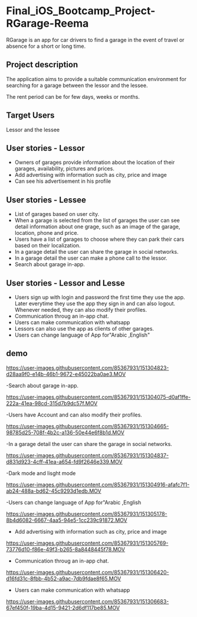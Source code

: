 # Final_iOS_Bootcamp_Project-RGarage-Reema
RGarage is an app for car drivers to find a garage in the event of travel or absence for a short or long time.

## Project description
The application aims to provide a suitable communication environment for searching for a garage between the lessor and the lessee. 

The rent period can be for few days, weeks or months.


## Target Users
Lessor and the lessee


## User stories - Lessor
   - Owners of garages provide information about the location of their garages, availability, pictures and prices.
   - Add advertising with information such as city, price and image
   - Can see his advertisement in his profile 


## User stories - Lessee
   - List of garages based on user city.
   - When a garage is selected from the list of garages the user can see detail information about one grage, such as an image of the garage, location, phone and price.
   - Users have a list of garages to choose where they can park their cars based on their localization.
   - In a garage detail the user can share the garage in social networks.
   - In a garage detail the user can make a phone call to the lessor.
   - Search about garage in-app.

## User stories - Lessor and Lesse
   - Users sign up with login and password the first time they use the app. Later everytime they use the app they sign in and can also logout. Whenever needed, they can also modify their profiles.
   - Communication throug an in-app chat.
   - Users can make communication with whatsapp
   - Lessors can also use the app as clients of other garages.
  - Users can change language of App for"Arabic ,English"

## demo

https://user-images.githubusercontent.com/85367931/151304823-d28aa9f0-e14b-46b1-9672-e45022ba0ae3.MOV

-Search about garage in-app.

https://user-images.githubusercontent.com/85367931/151304075-d0af1ffe-222a-41ea-98cd-315d7b9dc57f.MOV

-Users have Account and can also modify their profiles.

https://user-images.githubusercontent.com/85367931/151304665-98785d25-708f-4b2c-a136-50e44e6f8b1d.MOV

-In a garage detail the user can share the garage in social networks.

https://user-images.githubusercontent.com/85367931/151304837-d831d923-4cff-41ea-a654-fd9f2646e339.MOV

-Dark mode and lisght mode 

https://user-images.githubusercontent.com/85367931/151304916-afafc7f1-ab24-488a-bd62-45c9293d1edb.MOV

-Users can change language of App for"Arabic ,English

https://user-images.githubusercontent.com/85367931/151305178-8b4d6082-6667-4aa5-94e5-1cc239c91872.MOV

- Add advertising with information such as city, price and image

https://user-images.githubusercontent.com/85367931/151305769-73776d10-f86e-49f3-b265-8a8448445f78.MOV

 - Communication throug an in-app chat.
 
https://user-images.githubusercontent.com/85367931/151306420-d16fd31c-8fbb-4b52-a9ac-7db9fdae8f65.MOV

- Users can make communication with whatsapp

https://user-images.githubusercontent.com/85367931/151306683-67ef450f-19ba-4d15-9421-2d6df117be85.MOV






